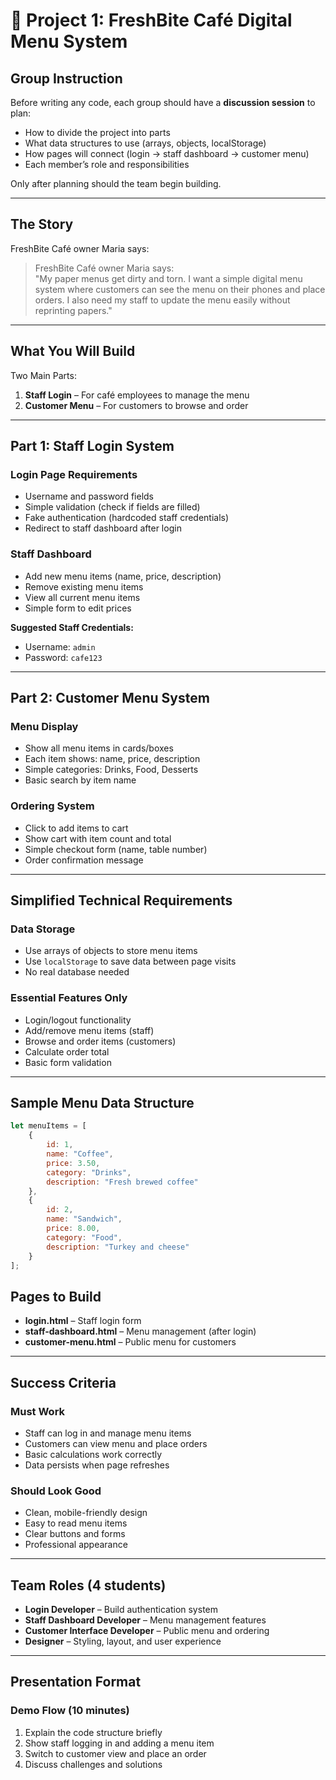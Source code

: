 # 🎯 Project 1: FreshBite Café Digital Menu System 

## Group Instruction  
Before writing any code, each group should have a **discussion session** to plan:  
- How to divide the project into parts  
- What data structures to use (arrays, objects, localStorage)  
- How pages will connect (login → staff dashboard → customer menu)  
- Each member’s role and responsibilities  

Only after planning should the team begin building.  

---

## The Story  
FreshBite Café owner Maria says:  
> FreshBite Café owner Maria says:  
> "My paper menus get dirty and torn. I want a simple digital menu system where customers can see the menu on their phones and place orders. I also need my staff to update the menu easily without reprinting papers." 

---

## What You Will Build  
Two Main Parts:  
1. **Staff Login** – For café employees to manage the menu  
2. **Customer Menu** – For customers to browse and order  

---

## Part 1: Staff Login System  

### Login Page Requirements  
- Username and password fields  
- Simple validation (check if fields are filled)  
- Fake authentication (hardcoded staff credentials)  
- Redirect to staff dashboard after login  

### Staff Dashboard  
- Add new menu items (name, price, description)  
- Remove existing menu items  
- View all current menu items  
- Simple form to edit prices  

**Suggested Staff Credentials:**  
- Username: `admin`  
- Password: `cafe123`  

---

## Part 2: Customer Menu System  

### Menu Display  
- Show all menu items in cards/boxes  
- Each item shows: name, price, description  
- Simple categories: Drinks, Food, Desserts  
- Basic search by item name  

### Ordering System  
- Click to add items to cart  
- Show cart with item count and total  
- Simple checkout form (name, table number)  
- Order confirmation message  

---

## Simplified Technical Requirements  

### Data Storage  
- Use arrays of objects to store menu items  
- Use `localStorage` to save data between page visits  
- No real database needed  

### Essential Features Only  
- Login/logout functionality  
- Add/remove menu items (staff)  
- Browse and order items (customers)  
- Calculate order total  
- Basic form validation  

---

## Sample Menu Data Structure  

```javascript
let menuItems = [
    {
        id: 1,
        name: "Coffee",
        price: 3.50,
        category: "Drinks",
        description: "Fresh brewed coffee"
    },
    {
        id: 2,
        name: "Sandwich",
        price: 8.00,
        category: "Food",
        description: "Turkey and cheese"
    }
];
```

## Pages to Build

- **login.html** – Staff login form  
- **staff-dashboard.html** – Menu management (after login)  
- **customer-menu.html** – Public menu for customers  

---

## Success Criteria

### Must Work
- Staff can log in and manage menu items  
- Customers can view menu and place orders  
- Basic calculations work correctly  
- Data persists when page refreshes  

### Should Look Good
- Clean, mobile-friendly design  
- Easy to read menu items  
- Clear buttons and forms  
- Professional appearance  

---

## Team Roles (4 students)

- **Login Developer** – Build authentication system  
- **Staff Dashboard Developer** – Menu management features  
- **Customer Interface Developer** – Public menu and ordering  
- **Designer** – Styling, layout, and user experience  

---

## Presentation Format

### Demo Flow (10 minutes)
1. Explain the code structure briefly  
2. Show staff logging in and adding a menu item  
3. Switch to customer view and place an order
4. Discuss challenges and solutions  
